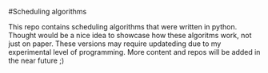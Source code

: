 ﻿#Scheduling algorithms
 
This repo contains  scheduling algorithms that were written in python. 
Thought  would be a nice idea to showcase how these algoritms work, not just on paper. 
These versions may require updateding due to my experimental level of programming.
More content and repos will be added in the near future ;)

